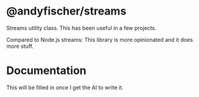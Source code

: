 
# @andyfischer/streams #

Streams utility class. This has been useful in a few projects.

Compared to Node.js streams: This library is more opinionated and it does more stuff.

# Documentation #

This will be filled in once I get the AI to write it.
